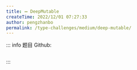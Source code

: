 ```yaml
---
title: ➖ DeepMutable
createTime: 2022/12/01 07:27:33
author: pengzhanbo
permalink: /type-challenges/medium/deep-mutable/
---
```


::: info 题目
Github: []()

```ts

```

:::
